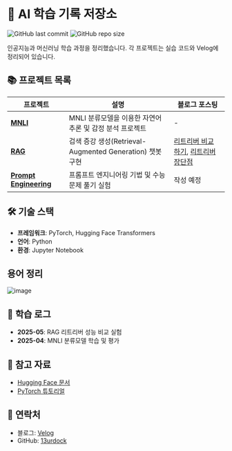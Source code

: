 # 🤖 AI 학습 기록 저장소

![GitHub last commit](https://img.shields.io/github/last-commit/13urdock/aistudy)
![GitHub repo size](https://img.shields.io/github/repo-size/13urdock/aistudy)

인공지능과 머신러닝 학습 과정을 정리했습니다. 각 프로젝트는 실습 코드와 Velog에 정리되어 있습니다.

## 📚 프로젝트 목록

| 프로젝트 | 설명 | 블로그 포스팅 |
|---------|------|-------------|
| [**MNLI**](./MNLI/README.md) | MNLI 분류모델을 이용한 자연어 추론 및 감정 분석 프로젝트 | - |
| [**RAG**](./RAG/README.md) | 검색 증강 생성(Retrieval-Augmented Generation) 챗봇 구현 | [리트리버 비교 하기](https://velog.io/@l3urdock/RAG-%EB%A6%AC%ED%8A%B8%EB%A6%AC%EB%B2%84-%EB%B9%84%EA%B5%90%ED%95%98%EA%B8%B0), [리트리버 장단점](https://velog.io/@l3urdock/Retriever-%EC%9E%A5%EB%8B%A8%EC%A0%90) |
| [**Prompt Engineering**](./Prompt/README.md) | 프롬프트 엔지니어링 기법 및 수능 문제 풀기 실험 | 작성 예정 |

## 🛠️ 기술 스택

- **프레임워크**: PyTorch, Hugging Face Transformers
- **언어**: Python
- **환경**: Jupyter Notebook


## 용어 정리
![image](https://github.com/user-attachments/assets/445fd46d-7f4b-4107-97c6-322fd56ed4e9)

## 📝 학습 로그

- **2025-05**: RAG 리트리버 성능 비교 실험
- **2025-04**: MNLI 분류모델 학습 및 평가

## 🔗 참고 자료

- [Hugging Face 문서](https://huggingface.co/docs)
- [PyTorch 튜토리얼](https://pytorch.org/tutorials/)

## 📮 연락처

- 블로그: [Velog](https://velog.io/@l3urdock)
- GitHub: [13urdock](https://github.com/13urdock)

